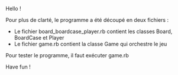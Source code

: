 Hello !

Pour plus de clarté, le programme a été découpé en deux fichiers :

- Le fichier board_boardcase_player.rb contient les classes Board, BoardCase et Player
- Le fichier game.rb contient la classe Game qui orchestre le jeu

Pour tester le programme, il faut exécuter game.rb

Have fun !